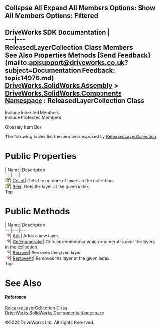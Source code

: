        

 Collapse All Expand All  Members Options: Show All  Members Options: Filtered   
---  
DriveWorks SDK Documentation  |   
---|---  
ReleasedLayerCollection Class Members   
See Also Properties Methods [Send Feedback](mailto:apisupport@driveworks.co.uk?subject=Documentation Feedback: topic14976.md)  
[DriveWorks.SolidWorks Assembly](topic13342.md) > [DriveWorks.SolidWorks.Components Namespace](topic13925.md) : ReleasedLayerCollection Class  
---  
  
Include Inherited Members    
Include Protected Members  


Glossary Item Box

The following tables list the members exposed by [ReleasedLayerCollection](topic14976.md).

# Public Properties

| Name| Description  
---|---|---  
![Public Property](dotnetimages/publicProperty.gif)| [Count](topic14986.md)| Gets the number of layers in the collection.   
![Public Property](dotnetimages/publicProperty.gif)| [Item](topic14987.md)| Gets the layer at the given index.   
Top

# Public Methods

| Name| Description  
---|---|---  
![Public Method](dotnetimages/publicMethod.gif)| [Add](topic14982.md)| Adds a new layer.   
![Public Method](dotnetimages/publicMethod.gif)| [GetEnumerator](topic14983.md)| Gets an enumerator which enumerates over the layers in the collection.   
![Public Method](dotnetimages/publicMethod.gif)| [Remove](topic14984.md)| Removes the given layer.   
![Public Method](dotnetimages/publicMethod.gif)| [RemoveAt](topic14985.md)| Removes the layer at the given index.   
Top

# See Also

#### Reference

[ReleasedLayerCollection Class](topic14976.md)   
[DriveWorks.SolidWorks.Components Namespace](topic13925.md)

©2024 DriveWorks Ltd. All Rights Reserved.
